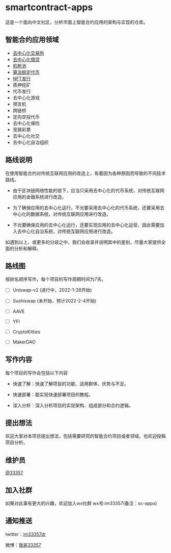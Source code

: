 # smartcontract-apps

这是一个面向中文社区，分析市面上智能合约应用的架构与实现的仓库。

## 智能合约应用领域

- [去中心化交易所](./去中心化交易所/index.md)
- [去中心化借贷](./去中心化借贷/index.md)
- [机枪池](./机枪池/index.md)
- [算法稳定代币](./算法稳定代币/index.md)
- [NFT发行](./NFT发行/index.md)
- 质押挖矿
- 代币发行
- 去中心化游戏
- 预言机
- 跨链桥
- 定向空投代币
- 去中心化保险
- 竞猜彩票
- 去中心化社交
- 去中心化自治组织

## 路线说明

在使用智能合约对传统互联网应用的改造上，有着因为各种原因而导致的不同技术路线。

- 由于区块链网络性能的低下，应当只采用去中心化的代币系统，对传统互联网应用的金融系统进行改造。

- 为了确保应用的去中心化运行，不光要采用去中心化的代币系统，还要采用去中心化的数据系统，对传统互联网应用进行改造。

- 不光要确保应用的去中心化运行，还要实现应用的去中心化运营，因此需要加入去中心化自治系统，对传统互联网应用进行改造。

如遇到以上，或更多的分歧之中，我们会收录并说明其中的差别，尽量大家提供全面的分析和解释。

## 路线图

按排名顺序写作，每个项目的写作周期时间为7天。

- [ ] Uniswap-v2  (进行中，2022-1-28开始)

- [ ] Sushiswap  (未开始，预计2022-2-4开始)

- [ ] AAVE

- [ ] YFI

- [ ] CryptoKitties

- [ ] MakerDAO

## 写作内容

每个项目的写作会包括以下内容

- 快速了解：快速了解项目的功能、适用群体、优势与不足。

- 快速部署：能实现快速部署项目的教程。

- 深入分析：深入分析项目的实现架构、组成部分和合约逻辑。

## 提出想法

欢迎大家对本项目提出想法，包括需要研究的智能合约项目或者领域，也欢迎投稿项目分析。

## 维护员

[@33357](https://github.com/33357)

## 加入社群

如果对此事有更大的兴趣，欢迎加入wx社群
wx号:im33357(备注：sc-apps)

## 通知推送

twitter：[im33357dr](https://twitter.com/im33357dr)

微博：[我是33357](https://weibo.com/u/5933263714)
